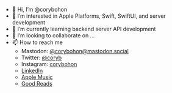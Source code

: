 - 👋 Hi, I’m @corybohon
- 👀 I’m interested in Apple Platforms, Swift, SwiftUI, and server development
- 🌱 I’m currently learning backend server API development
- 💞️ I’m looking to collaborate on ...
- 📫 How to reach me 
  * Mastodon: [@corybohon@mastodon.social](https://mastodon.social/@corybohon)
  * Twitter: [@coryb](https://twitter.com/coryb)
  * Instagram: [corybohon](https://instagram.com/corybohon)
  * [LinkedIn](https://www.linkedin.com/in/corybohon/)
  * [Apple Music](https://itunes.apple.com/profile/corybohon)
  * [Good Reads](https://www.goodreads.com/user/show/66376829-cory-bohon)


<!---
corybohon/corybohon is a ✨ special ✨ repository because its `README.md` (this file) appears on your GitHub profile.
You can click the Preview link to take a look at your changes.
--->

